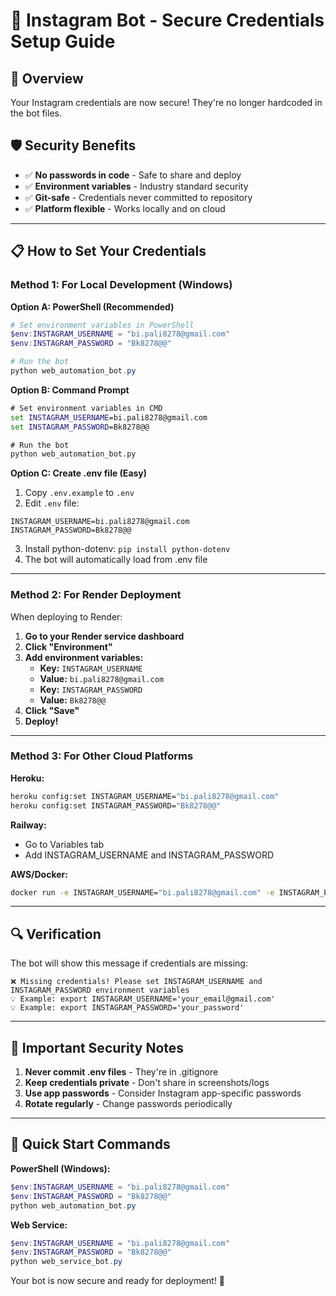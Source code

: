 # 🔐 Instagram Bot - Secure Credentials Setup Guide

## 🎯 Overview
Your Instagram credentials are now secure! They're no longer hardcoded in the bot files.

## 🛡️ Security Benefits
- ✅ **No passwords in code** - Safe to share and deploy
- ✅ **Environment variables** - Industry standard security
- ✅ **Git-safe** - Credentials never committed to repository
- ✅ **Platform flexible** - Works locally and on cloud

---

## 📋 How to Set Your Credentials

### **Method 1: For Local Development (Windows)**

**Option A: PowerShell (Recommended)**
```powershell
# Set environment variables in PowerShell
$env:INSTAGRAM_USERNAME = "bi.pali8278@gmail.com"
$env:INSTAGRAM_PASSWORD = "Bk8278@@"

# Run the bot
python web_automation_bot.py
```

**Option B: Command Prompt**
```cmd
# Set environment variables in CMD
set INSTAGRAM_USERNAME=bi.pali8278@gmail.com
set INSTAGRAM_PASSWORD=Bk8278@@

# Run the bot
python web_automation_bot.py
```

**Option C: Create .env file (Easy)**
1. Copy `.env.example` to `.env`
2. Edit `.env` file:
```env
INSTAGRAM_USERNAME=bi.pali8278@gmail.com
INSTAGRAM_PASSWORD=Bk8278@@
```
3. Install python-dotenv: `pip install python-dotenv`
4. The bot will automatically load from .env file

---

### **Method 2: For Render Deployment**

When deploying to Render:

1. **Go to your Render service dashboard**
2. **Click "Environment"** 
3. **Add environment variables:**
   - **Key:** `INSTAGRAM_USERNAME`
   - **Value:** `bi.pali8278@gmail.com`
   - **Key:** `INSTAGRAM_PASSWORD` 
   - **Value:** `Bk8278@@`
4. **Click "Save"**
5. **Deploy!**

---

### **Method 3: For Other Cloud Platforms**

**Heroku:**
```bash
heroku config:set INSTAGRAM_USERNAME="bi.pali8278@gmail.com"
heroku config:set INSTAGRAM_PASSWORD="Bk8278@@"
```

**Railway:**
- Go to Variables tab
- Add INSTAGRAM_USERNAME and INSTAGRAM_PASSWORD

**AWS/Docker:**
```bash
docker run -e INSTAGRAM_USERNAME="bi.pali8278@gmail.com" -e INSTAGRAM_PASSWORD="Bk8278@@" your-bot
```

---

## 🔍 Verification

The bot will show this message if credentials are missing:
```
❌ Missing credentials! Please set INSTAGRAM_USERNAME and INSTAGRAM_PASSWORD environment variables
💡 Example: export INSTAGRAM_USERNAME='your_email@gmail.com'
💡 Example: export INSTAGRAM_PASSWORD='your_password'
```

---

## 🚨 Important Security Notes

1. **Never commit .env files** - They're in .gitignore
2. **Keep credentials private** - Don't share in screenshots/logs
3. **Use app passwords** - Consider Instagram app-specific passwords
4. **Rotate regularly** - Change passwords periodically

---

## 🎯 Quick Start Commands

**PowerShell (Windows):**
```powershell
$env:INSTAGRAM_USERNAME = "bi.pali8278@gmail.com"
$env:INSTAGRAM_PASSWORD = "Bk8278@@"
python web_automation_bot.py
```

**Web Service:**
```powershell
$env:INSTAGRAM_USERNAME = "bi.pali8278@gmail.com"
$env:INSTAGRAM_PASSWORD = "Bk8278@@"
python web_service_bot.py
```

Your bot is now secure and ready for deployment! 🚀
